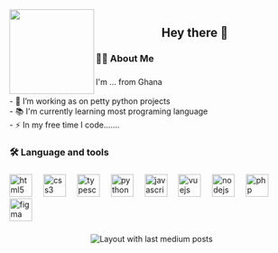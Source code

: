 <img align="left" height="150" src="https://media.giphy.com/media/JyxdzuAaxZnPH7TyRd/giphy.gif?cid=ecf05e47ird3jdnnpvo1xjd9l3av23t9z13eph7dm6hl1bnb&ep=v1_gifs_related&rid=giphy.gif&ct=g"  />

###

<h2 align="center">Hey there 👋</h2>

###

<h3 align="left">👩‍💻  About Me</h3>

###

<p align="left">I'm ... from  Ghana<br><br>- 🔭 I’m working as on petty python projects<br>- 📚 I'm currently learning most programing language<br>- ⚡ In my free time I code.......</p>

###

<h3 align="left">🛠 Language and tools</h3>

###

<div align="left">
  <img src="https://cdn.jsdelivr.net/gh/devicons/devicon/icons/html5/html5-original.svg" height="40" alt="html5 logo"  />
  <img width="12" />
  <img src="https://cdn.jsdelivr.net/gh/devicons/devicon/icons/css3/css3-original.svg" height="40" alt="css3 logo"  />
  <img width="12" />
  <img src="https://cdn.jsdelivr.net/gh/devicons/devicon/icons/typescript/typescript-original.svg" height="40" alt="typescript logo"  />
  <img width="12" />
  <img src="https://cdn.jsdelivr.net/gh/devicons/devicon/icons/python/python-original.svg" height="40" alt="python logo"  />
  <img width="12" />
  <img src="https://cdn.jsdelivr.net/gh/devicons/devicon/icons/javascript/javascript-original.svg" height="40" alt="javascript logo"  />
  <img width="12" />
  <img src="https://cdn.jsdelivr.net/gh/devicons/devicon/icons/vuejs/vuejs-original.svg" height="40" alt="vuejs logo"  />
  <img width="12" />
  <img src="https://cdn.jsdelivr.net/gh/devicons/devicon/icons/nodejs/nodejs-original.svg" height="40" alt="nodejs logo"  />
  <img width="12" />
  <img src="https://cdn.jsdelivr.net/gh/devicons/devicon/icons/php/php-original.svg" height="40" alt="php logo"  />
  <img width="12" />
  <img src="https://cdn.jsdelivr.net/gh/devicons/devicon/icons/figma/figma-original.svg" height="40" alt="figma logo"  />
</div>

###

<div align="center">
  <img src="https://github-read-medium-git-main.pahlevikun.vercel.app/latest?limit=4&username=MacTeddy&theme=dark" alt="Layout with last medium posts"  />
</div>

###
